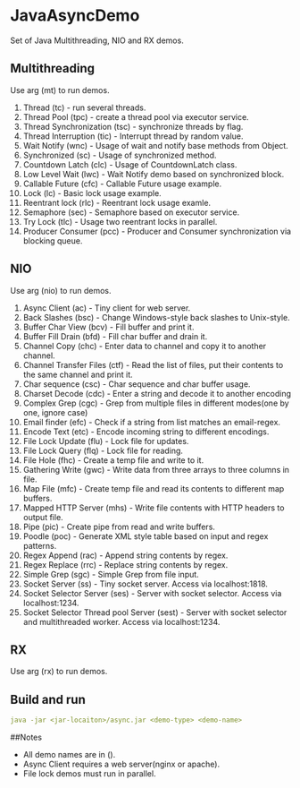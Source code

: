 # JavaAsyncDemo

Set of Java Multithreading, NIO and RX demos.

## Multithreading

Use arg (mt) to run demos.

1. Thread (tc) - run several threads.
2. Thread Pool (tpc) - create a thread pool via executor service. 
3. Thread Synchronization (tsc) - synchronize threads by flag.
4. Thread Interruption (tic) - Interrupt thread by random value.
5. Wait Notify (wnc) - Usage of wait and notify base methods from Object.
6. Synchronized (sc) - Usage of synchronized method.
7. Countdown Latch (clc) - Usage of CountdownLatch class.
8. Low Level Wait (lwc) - Wait Notify demo based on synchronized block.
9. Callable Future (cfc) - Callable Future usage example.
10. Lock (lc) - Basic lock usage example.
11. Reentrant lock (rlc) - Reentrant lock usage examle.
12. Semaphore (sec) - Semaphore based on executor service.
13. Try Lock (tlc) - Usage two reentrant locks in parallel.
14. Producer Consumer (pcc) - Producer and Consumer synchronization via blocking queue.

## NIO

Use arg (nio) to run demos.

1. Async Client (ac) - Tiny client for web server.
2. Back Slashes (bsc) - Change Windows-style back slashes to Unix-style. 
3. Buffer Char View (bcv) - Fill buffer and print it.
4. Buffer Fill Drain (bfd) - Fill char buffer and drain it.
5. Channel Copy (chc) - Enter data to channel and copy it to another channel.
6. Channel Transfer Files (ctf) - Read the list of files, put their contents to the same channel and print it.
7. Char sequence (csc) - Char sequence and char buffer usage.
8. Charset Decode (cdc) - Enter a string and decode it to another encoding
9. Complex Grep (cgc) - Grep from multiple files in different modes(one by one, ignore case)
10. Email finder (efc) - Check if a string from list matches an email-regex.
11. Encode Text (etc) - Encode incoming string to different encodings.
12. File Lock Update (flu) - Lock file for updates.
13. File Lock Query (flq) - Lock file for reading.
14. File Hole (fhc) - Create a temp file and write to it.
15. Gathering Write (gwc) - Write data from three arrays to three columns in file.
16. Map File (mfc) - Create temp file and read its contents to different map buffers.
17. Mapped HTTP Server (mhs) - Write file contents with HTTP headers to output file.
18. Pipe (pic) - Create pipe from read and write buffers.
19. Poodle (poc) - Generate XML style table based on input and regex patterns.
20. Regex Append (rac) - Append string contents by regex.
21. Regex Replace (rrc) - Replace string contents by regex.
22. Simple Grep (sgc)  - Simple Grep from file input.
23. Socket Server (ss) - Tiny socket server. Access via localhost:1818.
24. Socket Selector Server (ses) - Server with socket selector. Access via localhost:1234.
25. Socket Selector Thread pool Server (sest) - Server with socket selector and multithreaded worker.
 Access via localhost:1234.

## RX

Use arg (rx) to run demos.




## Build and run
````yaml
java -jar <jar-locaiton>/async.jar <demo-type> <demo-name>
````

##Notes

- All demo names are in ().
- Async Client requires a web server(nginx or apache).
- File lock demos must run in parallel.
